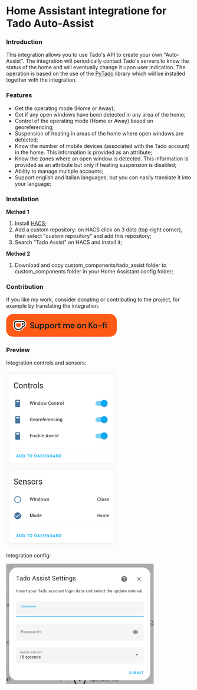 # Home Assistant integratione for Tado Auto-Assist
### Introduction
This integration allows you to use Tado's API to create your own "Auto-Assist". The integration will periodically contact Tado's servers to know the status of the home and will eventually change it upon user indication. 
The operation is based on the use of the [PyTado](https://github.com/chrism0dwk/PyTado) library which will be installed together with the integration.

### Features
- Get the operating mode (Home or Away);
- Get if any open windows have been detected in any area of ​​the home;
- Control of the operating mode (Home or Away) based on georeferencing;
- Suspension of heating in areas of the home where open windows are detected;
- Know the number of mobile devices (associated with the Tado account) in the home. This information is provided as an attribute;
- Know the zones where an open window is detected. This information is provided as an attribute but only if heating suspension is disabled;
- Ability to manage multiple accounts;
- Support english and italian languages, but you can easily translate it into your language;

### Installation
**Method 1**
1. Install [HACS](https://www.hacs.xyz/);
2. Add a custom repository: on HACS click on 3 dots (top-right corner), then select "custom repository" and add this repository;
3. Search "Tado Assist" on HACS and install it;

**Method 2**
1. Download and copy custom_components/tado_assist folder to custom_components folder in your Home Assistant config folder;

### Contribution
If you like my work, consider donating or contributing to the project, for example by translating the integration.

[<img src="/assets/images/support_me_on_kofi.png" width="300">](https://ko-fi.com/array81)

### Preview
Integration controls and sensors:

<img src="/assets/images/preview_service.png" width="300">

Integration config:

<img src="/assets/images/preview_config.png" width="400">
